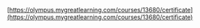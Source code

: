 [https://olympus.mygreatlearning.com/courses/13680/certificate](https://olympus.mygreatlearning.com/courses/13680/certificate)
